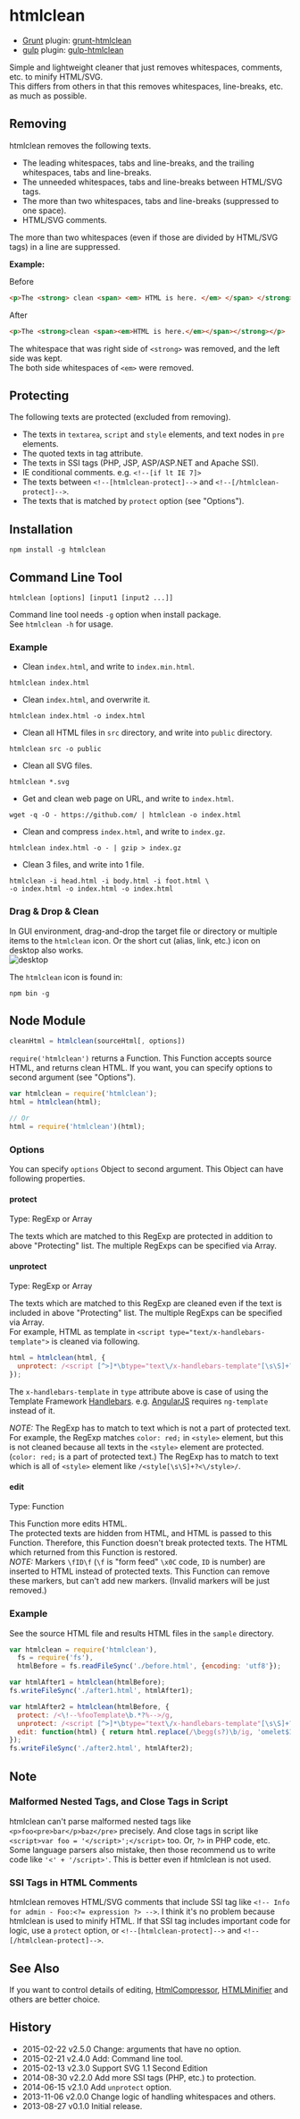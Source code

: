 # htmlclean

* [Grunt](http://gruntjs.com/) plugin: [grunt-htmlclean](https://github.com/anseki/grunt-htmlclean)
* [gulp](http://gulpjs.com/) plugin: [gulp-htmlclean](https://github.com/anseki/gulp-htmlclean)

Simple and lightweight cleaner that just removes whitespaces, comments, etc. to minify HTML/SVG.  
This differs from others in that this removes whitespaces, line-breaks, etc. as much as possible.

## Removing
htmlclean removes the following texts.

+ The leading whitespaces, tabs and line-breaks, and the trailing whitespaces, tabs and line-breaks.
+ The unneeded whitespaces, tabs and line-breaks between HTML/SVG tags.
+ The more than two whitespaces, tabs and line-breaks (suppressed to one space).
+ HTML/SVG comments.

The more than two whitespaces (even if those are divided by HTML/SVG tags) in a line are suppressed.

**Example:**

Before

```html
<p>The <strong> clean <span> <em> HTML is here. </em> </span> </strong> </p>
```

After

```html
<p>The <strong>clean <span><em>HTML is here.</em></span></strong></p>
```

The whitespace that was right side of `<strong>` was removed, and the left side was kept.  
The both side whitespaces of `<em>` were removed.

## Protecting
The following texts are protected (excluded from removing).

+ The texts in `textarea`, `script` and `style` elements, and text nodes in `pre` elements.
+ The quoted texts in tag attribute.
+ The texts in SSI tags (PHP, JSP, ASP/ASP.NET and Apache SSI).
+ IE conditional comments. e.g. `<!--[if lt IE 7]>`
+ The texts between `<!--[htmlclean-protect]-->` and `<!--[/htmlclean-protect]-->`.
+ The texts that is matched by `protect` option (see "Options").

## Installation

```
npm install -g htmlclean
```

## Command Line Tool

```shell
htmlclean [options] [input1 [input2 ...]]
```

Command line tool needs `-g` option when install package.  
See `htmlclean -h` for usage.

### Example

* Clean `index.html`, and write to `index.min.html`.
```shell
htmlclean index.html
```

* Clean `index.html`, and overwrite it.
```shell
htmlclean index.html -o index.html
```

* Clean all HTML files in `src` directory, and write into `public` directory.
```shell
htmlclean src -o public
```

* Clean all SVG files.
```shell
htmlclean *.svg
```

* Get and clean web page on URL, and write to `index.html`.
```shell
wget -q -O - https://github.com/ | htmlclean -o index.html
```

* Clean and compress `index.html`, and write to `index.gz`.
```shell
htmlclean index.html -o - | gzip > index.gz
```

* Clean 3 files, and write into 1 file.
```shell
htmlclean -i head.html -i body.html -i foot.html \
-o index.html -o index.html -o index.html
```

### Drag & Drop & Clean

In GUI environment, drag-and-drop the target file or directory or multiple items to the `htmlclean` icon. Or the short cut (alias, link, etc.) icon on desktop also works.  
![desktop](gui.png)

The `htmlclean` icon is found in:
```shell
npm bin -g
```

## Node Module

```js
cleanHtml = htmlclean(sourceHtml[, options])
```

`require('htmlclean')` returns a Function. This Function accepts source HTML, and returns clean HTML. If you want, you can specify options to second argument (see "Options").

```js
var htmlclean = require('htmlclean');
html = htmlclean(html);

// Or
html = require('htmlclean')(html);
```

### Options
You can specify `options` Object to second argument. This Object can have following properties.

#### protect
Type: RegExp or Array

The texts which are matched to this RegExp are protected in addition to above "Protecting" list. The multiple RegExps can be specified via Array.

#### unprotect
Type: RegExp or Array

The texts which are matched to this RegExp are cleaned even if the text is included in above "Protecting" list. The multiple RegExps can be specified via Array.  
For example, HTML as template in `<script type="text/x-handlebars-template">` is cleaned via following.

```js
html = htmlclean(html, {
  unprotect: /<script [^>]*\btype="text\/x-handlebars-template"[\s\S]+?<\/script>/ig
});
```

The `x-handlebars-template` in `type` attribute above is case of using the Template Framework [Handlebars](http://handlebarsjs.com/). e.g. [AngularJS](https://angularjs.org/) requires `ng-template` instead of it.

*NOTE:* The RegExp has to match to text which is not a part of protected text. For example, the RegExp matches `color: red;` in `<style>` element, but this is not cleaned because all texts in the `<style>` element are protected. (`color: red;` is a part of protected text.) The RegExp has to match to text which is all of `<style>` element like `/<style[\s\S]+?<\/style>/`.

#### edit
Type: Function

This Function more edits HTML.  
The protected texts are hidden from HTML, and HTML is passed to this Function. Therefore, this Function doesn't break protected texts. The HTML which returned from this Function is restored.  
*NOTE:* Markers `\fID\f` (`\f` is "form feed" `\x0C` code, `ID` is number) are inserted to HTML instead of protected texts. This Function can remove these markers, but can't add new markers. (Invalid markers will be just removed.)

### Example

See the source HTML file and results HTML files in the `sample` directory.

```js
var htmlclean = require('htmlclean'),
  fs = require('fs'),
  htmlBefore = fs.readFileSync('./before.html', {encoding: 'utf8'});

var htmlAfter1 = htmlclean(htmlBefore);
fs.writeFileSync('./after1.html', htmlAfter1);

var htmlAfter2 = htmlclean(htmlBefore, {
  protect: /<\!--%fooTemplate\b.*?%-->/g,
  unprotect: /<script [^>]*\btype="text\/x-handlebars-template"[\s\S]+?<\/script>/ig,
  edit: function(html) { return html.replace(/\begg(s?)\b/ig, 'omelet$1'); }
});
fs.writeFileSync('./after2.html', htmlAfter2);
```

## Note

### Malformed Nested Tags, and Close Tags in Script

htmlclean can't parse malformed nested tags like `<p>foo<pre>bar</p>baz</pre>` precisely. And close tags in script like `<script>var foo = '</script>';</script>` too. Or, `?>` in PHP code, etc.  
Some language parsers also mistake, then those recommend us to write code like `'<' + '/script>'`. This is better even if htmlclean is not used.

### SSI Tags in HTML Comments

htmlclean removes HTML/SVG comments that include SSI tag like `<!-- Info for admin - Foo:<?= expression ?> -->`. I think it's no problem because htmlclean is used to minify HTML. If that SSI tag includes important code for logic, use a `protect` option, or `<!--[htmlclean-protect]-->` and `<!--[/htmlclean-protect]-->`.

## See Also

If you want to control details of editing, [HtmlCompressor](http://code.google.com/p/htmlcompressor/), [HTMLMinifier](https://github.com/kangax/html-minifier) and others are better choice.

## History
 * 2015-02-22			v2.5.0			Change: arguments that have no option.
 * 2015-02-21			v2.4.0			Add: Command line tool.
 * 2015-02-13			v2.3.0			Support SVG 1.1 Second Edition
 * 2014-08-30			v2.2.0			Add more SSI tags (PHP, etc.) to protection.
 * 2014-06-15			v2.1.0			Add `unprotect` option.
 * 2013-11-06			v2.0.0			Change logic of handling whitespaces and others.
 * 2013-08-27			v0.1.0			Initial release.
